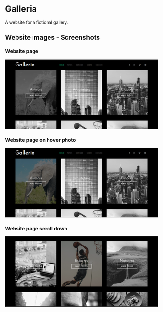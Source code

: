 # Galleria
A website for a fictional gallery.

## Website images - Screenshots
### Website page
<img src="core/Img (2).png">

### Website page on hover photo
<img src="core/Img (3).png">

### Website page scroll down
<img src="core/Img (1).png">
